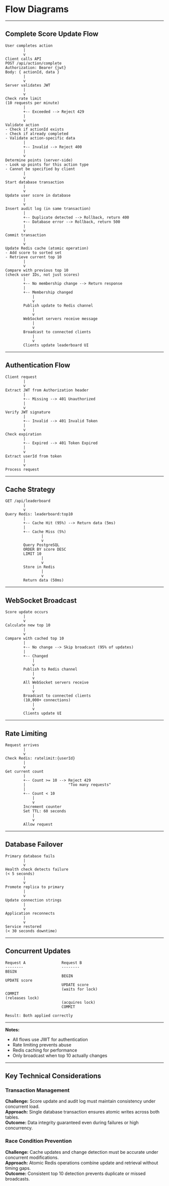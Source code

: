 # Flow Diagrams

---

## Complete Score Update Flow

```
User completes action
        |
        v
Client calls API
POST /api/action/complete
Authorization: Bearer {jwt}
Body: { actionId, data }
        |
        v
Server validates JWT
        |
        v
Check rate limit
(10 requests per minute)
        |
        +-- Exceeded --> Reject 429
        |
        v
Validate action
- Check if actionId exists
- Check if already completed
- Validate action-specific data
        |
        +-- Invalid --> Reject 400
        |
        v
Determine points (server-side)
- Look up points for this action type
- Cannot be specified by client
        |
        v
Start database transaction
        |
        v
Update user score in database
        |
        v
Insert audit log (in same transaction)
        |
        +-- Duplicate detected --> Rollback, return 400
        +-- Database error --> Rollback, return 500
        |
        v
Commit transaction
        |
        v
Update Redis cache (atomic operation)
- Add score to sorted set
- Retrieve current top 10
        |
        v
Compare with previous top 10
(check user IDs, not just scores)
        |
        +-- No membership change --> Return response
        |
        +-- Membership changed
            |
            v
        Publish update to Redis channel
            |
            v
        WebSocket servers receive message
            |
            v
        Broadcast to connected clients
            |
            v
        Clients update leaderboard UI
```

---

## Authentication Flow

```
Client request
        |
        v
Extract JWT from Authorization header
        |
        +-- Missing --> 401 Unauthorized
        |
        v
Verify JWT signature
        |
        +-- Invalid --> 401 Invalid Token
        |
        v
Check expiration
        |
        +-- Expired --> 401 Token Expired
        |
        v
Extract userId from token
        |
        v
Process request
```

---

## Cache Strategy

```
GET /api/leaderboard
        |
        v
Query Redis: leaderboard:top10
        |
        +-- Cache Hit (95%) --> Return data (5ms)
        |
        +-- Cache Miss (5%)
                |
                v
        Query PostgreSQL
        ORDER BY score DESC
        LIMIT 10
                |
                v
        Store in Redis
                |
                v
        Return data (50ms)
```

---

## WebSocket Broadcast

```
Score update occurs
        |
        v
Calculate new top 10
        |
        v
Compare with cached top 10
        |
        +-- No change --> Skip broadcast (95% of updates)
        |
        +-- Changed
            |
            v
        Publish to Redis channel
            |
            v
        All WebSocket servers receive
            |
            v
        Broadcast to connected clients
        (10,000+ connections)
            |
            v
        Clients update UI
```

---

## Rate Limiting

```
Request arrives
        |
        v
Check Redis: ratelimit:{userId}
        |
        v
Get current count
        |
        +-- Count >= 10 --> Reject 429
        |                   "Too many requests"
        |
        +-- Count < 10
            |
            v
        Increment counter
        Set TTL: 60 seconds
            |
            v
        Allow request
```

---

## Database Failover

```
Primary database fails
        |
        v
Health check detects failure
(< 5 seconds)
        |
        v
Promote replica to primary
        |
        v
Update connection strings
        |
        v
Application reconnects
        |
        v
Service restored
(< 30 seconds downtime)
```

---

## Concurrent Updates

```
Request A                Request B
--------                 --------
BEGIN                    
                         BEGIN
UPDATE score            
                         UPDATE score
                         (waits for lock)
COMMIT                  
(releases lock)         
                         (acquires lock)
                         COMMIT

Result: Both applied correctly
```

---

**Notes:**
- All flows use JWT for authentication
- Rate limiting prevents abuse
- Redis caching for performance
- Only broadcast when top 10 actually changes

---

## Key Technical Considerations

### Transaction Management
**Challenge:** Score update and audit log must maintain consistency under concurrent load.  
**Approach:** Single database transaction ensures atomic writes across both tables.  
**Outcome:** Data integrity guaranteed even during failures or high concurrency.

### Race Condition Prevention
**Challenge:** Cache updates and change detection must be accurate under concurrent modifications.  
**Approach:** Atomic Redis operations combine update and retrieval without timing gaps.  
**Outcome:** Consistent top 10 detection prevents duplicate or missed broadcasts.

